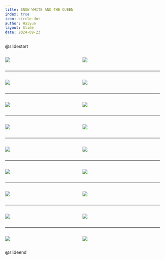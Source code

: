 ```yaml
---
title: SNOW WHITE AND THE QUEEN
index: true
icon: circle-dot
author: Haiyue
layout: Slide
date: 2024-09-23
---
```

 
@slidestart

<div style="display:flex">
<div style="flex:1">

![](https://raw.githubusercontent.com/yclord/reading/refs/heads/master/english/Level-W/SNOW%20WHITE%20AND%20THE%20QUEEN/001.webp)
</div>
<div style="flex:1">

![](https://raw.githubusercontent.com/yclord/reading/refs/heads/master/english/Level-W/SNOW%20WHITE%20AND%20THE%20QUEEN/002.webp)
</div>
</div>

---

<div style="display:flex">
<div style="flex:1">

![](https://raw.githubusercontent.com/yclord/reading/refs/heads/master/english/Level-W/SNOW%20WHITE%20AND%20THE%20QUEEN/003.webp)
</div>
<div style="flex:1">

![](https://raw.githubusercontent.com/yclord/reading/refs/heads/master/english/Level-W/SNOW%20WHITE%20AND%20THE%20QUEEN/004.webp)
</div>
</div>

---

<div style="display:flex">
<div style="flex:1">

![](https://raw.githubusercontent.com/yclord/reading/refs/heads/master/english/Level-W/SNOW%20WHITE%20AND%20THE%20QUEEN/005.webp)
</div>
<div style="flex:1">

![](https://raw.githubusercontent.com/yclord/reading/refs/heads/master/english/Level-W/SNOW%20WHITE%20AND%20THE%20QUEEN/006.webp)
</div>
</div>

---

<div style="display:flex">
<div style="flex:1">

![](https://raw.githubusercontent.com/yclord/reading/refs/heads/master/english/Level-W/SNOW%20WHITE%20AND%20THE%20QUEEN/007.webp)
</div>
<div style="flex:1">

![](https://raw.githubusercontent.com/yclord/reading/refs/heads/master/english/Level-W/SNOW%20WHITE%20AND%20THE%20QUEEN/008.webp)
</div>
</div>

---

<div style="display:flex">
<div style="flex:1">

![](https://raw.githubusercontent.com/yclord/reading/refs/heads/master/english/Level-W/SNOW%20WHITE%20AND%20THE%20QUEEN/009.webp)
</div>
<div style="flex:1">

![](https://raw.githubusercontent.com/yclord/reading/refs/heads/master/english/Level-W/SNOW%20WHITE%20AND%20THE%20QUEEN/010.webp)
</div>
</div>

---

<div style="display:flex">
<div style="flex:1">

![](https://raw.githubusercontent.com/yclord/reading/refs/heads/master/english/Level-W/SNOW%20WHITE%20AND%20THE%20QUEEN/011.webp)
</div>
<div style="flex:1">

![](https://raw.githubusercontent.com/yclord/reading/refs/heads/master/english/Level-W/SNOW%20WHITE%20AND%20THE%20QUEEN/012.webp)
</div>
</div>

---

<div style="display:flex">
<div style="flex:1">

![](https://raw.githubusercontent.com/yclord/reading/refs/heads/master/english/Level-W/SNOW%20WHITE%20AND%20THE%20QUEEN/013.webp)
</div>
<div style="flex:1">

![](https://raw.githubusercontent.com/yclord/reading/refs/heads/master/english/Level-W/SNOW%20WHITE%20AND%20THE%20QUEEN/014.webp)
</div>
</div>

---

<div style="display:flex">
<div style="flex:1">

![](https://raw.githubusercontent.com/yclord/reading/refs/heads/master/english/Level-W/SNOW%20WHITE%20AND%20THE%20QUEEN/015.webp)
</div>
<div style="flex:1">

![](https://raw.githubusercontent.com/yclord/reading/refs/heads/master/english/Level-W/SNOW%20WHITE%20AND%20THE%20QUEEN/016.webp)
</div>
</div>

---

<div style="display:flex">
<div style="flex:1">

![](https://raw.githubusercontent.com/yclord/reading/refs/heads/master/english/Level-W/SNOW%20WHITE%20AND%20THE%20QUEEN/017.webp)
</div>
<div style="flex:1">

![](https://raw.githubusercontent.com/yclord/reading/refs/heads/master/english/Level-W/SNOW%20WHITE%20AND%20THE%20QUEEN/018.webp)
</div>
</div>

@slideend